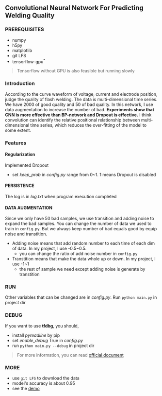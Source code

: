 ## Convolutional Neural Network For Predicting Welding Quality
### PREREQUISITES
- numpy
- h5py
- matplotlib
- git LFS
- tensorflow-gpu<sup>*</sup>
> Tensorflow without GPU is also feasible but running slowly

### Introduction
According to the curve waveform of voltage, current and electrode position, judge the quality of flash welding. The data is multi-dimensional time series. We have 2000 of good quality and 50 of bad quality. In this network, I use data augmentation to increase the number of bad. **Experiments show that CNN is more effective than BP-network and Dropout is effective.** I think convolution can identify the relative positional relationship between multi-dimensional time series, which reduces the over-fitting of the model to some extent.

### Features

#### Regularization
Implemented Dropout
- set *keep_prob* in *config.py* range from 0~1. 1 means Dropout is disabled

#### PERSISTENCE
The log is in *log.txt* when program execution completed
 
####  DATA AUGMENTATION
Since we only have 50 bad samples, we use transition and adding noise to expand the bad samples. You can change the number of data we used to train in `config.py`. But we always keep number of bad equals good by equip noise and transtition.
- Adding noise means that add random number to each time of each dim of data. In my project, I use -0.5~0.5.
    - you can change the ratio of add noise number in `config.py`
- Transtition means that make the data whole up or down. In my project, I use -1~1
    - the rest of sample we need except adding noise is generate by transtition
 
### RUN
Other variables that can be changed are in *config.py*. Run `python main.py` in project dir

### DEBUG
If you want to use **tfdbg**, you should,
- install *pyreadline* by pip
- set *enable_debug* True in *config.py*
- run `python main.py --debug` in project dir
> For more information, you can read [official document](https://www.tensorflow.org/guide/debugger)

### MORE
- use `git LFS` to download the data
- model's accuracy is about 0.95
- see the [demo](./demo.ipynb)